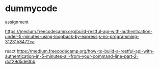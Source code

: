 # dummycode
assignment

https://medium.freecodecamp.org/build-restful-api-with-authentication-under-5-minutes-using-loopback-by-expressjs-no-programming-31231b8472ca


react 
https://medium.freecodecamp.org/how-to-build-a-restful-api-with-authentication-in-5-minutes-all-from-your-command-line-part-2-dcf29d5de0bb
